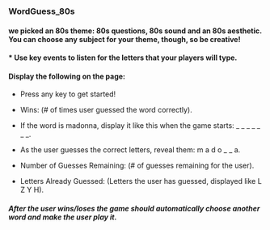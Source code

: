 ###  WordGuess_80s
#### we picked an 80s theme: 80s questions, 80s sound and an 80s aesthetic. You can choose any subject for your theme, though, so be creative!

#### * Use key events to listen for the letters that your players will type.

#### Display the following on the page:


* Press any key to get started!


* Wins: (# of times user guessed the word correctly).


* If the word is madonna, display it like this when the game starts: _ _ _ _ _ _ _.


* As the user guesses the correct letters, reveal them: m a d o _  _ a.


* Number of Guesses Remaining: (# of guesses remaining for the user).


* Letters Already Guessed: (Letters the user has guessed, displayed like L Z Y H).


##### After the user wins/loses the game should automatically choose another word and make the user play it.
